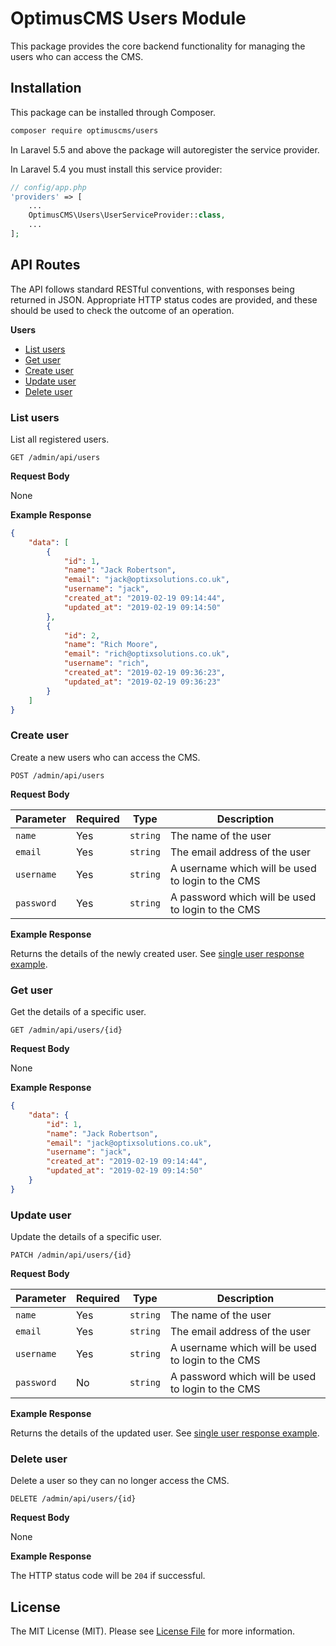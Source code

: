 # OptimusCMS Users Module

This package provides the core backend functionality for managing the users who can access the CMS.

## Installation

This package can be installed through Composer.

```bash
composer require optimuscms/users
```

In Laravel 5.5 and above the package will autoregister the service provider. 

In Laravel 5.4 you must install this service provider:

```php
// config/app.php
'providers' => [
    ...
    OptimusCMS\Users\UserServiceProvider::class,
    ...
];
```

## API Routes

The API follows standard RESTful conventions, with responses being returned in JSON. 
Appropriate HTTP status codes are provided, and these should be used to check the outcome of an operation.

**Users**

 - [List users](#list-users)
 - [Get user](#get-user)
 - [Create user](#create-user)
 - [Update user](#update-user)
 - [Delete user](#delete-user)

### List users

List all registered users.

```http
GET /admin/api/users
```

**Request Body**

None

**Example Response**

```json
{
    "data": [
        {
            "id": 1,
            "name": "Jack Robertson",
            "email": "jack@optixsolutions.co.uk",
            "username": "jack",
            "created_at": "2019-02-19 09:14:44",
            "updated_at": "2019-02-19 09:14:50"
        },
        {
            "id": 2,
            "name": "Rich Moore",
            "email": "rich@optixsolutions.co.uk",
            "username": "rich",
            "created_at": "2019-02-19 09:36:23",
            "updated_at": "2019-02-19 09:36:23"
        }
    ]
}
```

### Create user

Create a new users who can access the CMS.

```http
POST /admin/api/users
```

**Request Body**

| Parameter  | Required  | Type     | Description                                       |
|------------|-----------|----------|---------------------------------------------------|
| `name`     | Yes       | `string` | The name of the user                              |
| `email`    | Yes       | `string` | The email address of the user                     |
| `username` | Yes       | `string` | A username which will be used to login to the CMS |
| `password` | Yes       | `string` | A password which will be used to login to the CMS |

**Example Response**

Returns the details of the newly created user. See [single user response example](#get-user).

### Get user

Get the details of a specific user.

```http
GET /admin/api/users/{id}
```

**Request Body**

None

**Example Response**

```json
{
    "data": {
        "id": 1,
        "name": "Jack Robertson",
        "email": "jack@optixsolutions.co.uk",
        "username": "jack",
        "created_at": "2019-02-19 09:14:44",
        "updated_at": "2019-02-19 09:14:50"
    }
}
```

### Update user

Update the details of a specific user.

```http
PATCH /admin/api/users/{id}
```

**Request Body**

| Parameter  | Required | Type     | Description                                       |
|------------|----------|----------|---------------------------------------------------|
| `name`     | Yes      | `string` | The name of the user                              |
| `email`    | Yes      | `string` | The email address of the user                     |
| `username` | Yes      | `string` | A username which will be used to login to the CMS |
| `password` | No       | `string` | A password which will be used to login to the CMS |

**Example Response**

Returns the details of the updated user. See [single user response example](#get-user).

### Delete user

Delete a user so they can no longer access the CMS.

```http
DELETE /admin/api/users/{id}
```

**Request Body**

None

**Example Response**

The HTTP status code will be `204` if successful.

## License

The MIT License (MIT). Please see [License File](LICENSE.md) for more information.
